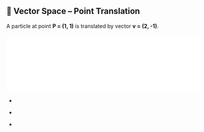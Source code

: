 ## 🧮 Vector Space – Point Translation

A particle at point **P = (1, 1)** is translated by vector **v = (2, -1)**.

<iframe src="Excercise/Vector_Spaces_1.html" 
    width="100%" 
    style="border:none;"></iframe>

*

-

+


